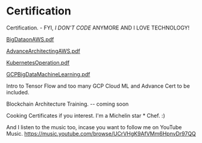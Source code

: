 # Certification
Certification. - FYI, *I DON'T CODE* ANYMORE AND I LOVE TECHNOLOGY!



[BigDataonAWS.pdf](https://github.com/ellisme81/Certification/files/7967179/BigDataonAWS.pdf)



[AdvanceArchitectingAWS.pdf](https://github.com/ellisme81/Certification/files/7967213/AdvanceArchitectingAWS.pdf)



[KubernetesOperation.pdf](https://github.com/ellisme81/Certification/files/7967214/KubernetesOperation.pdf)



[GCPBigDataMachineLearning.pdf](https://github.com/ellisme81/Certification/files/7967228/GCPBigDataMachineLearning.pdf)


Intro to Tensor Flow and too many GCP Cloud ML and Advance Cert to be included. 



Blockchain Architecture Training. -- coming soon




Cooking Certificates if you interest. I'm a Michelin star * Chef. :)



And I listen to the music too, incase you want to follow me on YouTube Music. 
https://music.youtube.com/browse/UCrVHgK9AfVMm6HpnvDr97QQ










